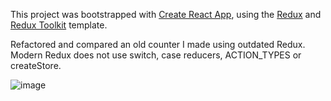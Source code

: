 This project was bootstrapped with [Create React App](https://github.com/facebook/create-react-app), using the [Redux](https://redux.js.org/) and [Redux Toolkit](https://redux-toolkit.js.org/) template.


Refactored and compared an old counter I made using outdated Redux. Modern Redux does not use switch, case reducers, ACTION_TYPES or createStore.

![image](https://user-images.githubusercontent.com/65421097/141785920-972045bf-d6db-4f4a-8ec9-421306625b1c.png)
